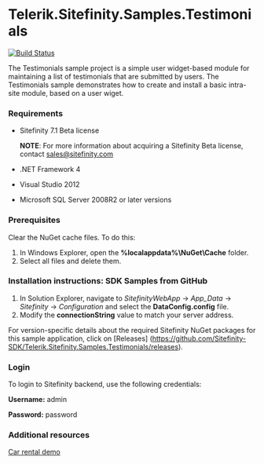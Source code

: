 Telerik.Sitefinity.Samples.Testimonials
=======================================

[![Build Status](http://sdk-jenkins-ci.cloudapp.net/buildStatus/icon?job=Telerik.Sitefinity.Samples.Testimonials.CI)](http://sdk-jenkins-ci.cloudapp.net/job/Telerik.Sitefinity.Samples.Testimonials.CI/)

The Testimonials sample project is a simple user widget-based module for maintaining a list of testimonials that are submitted by users. The Testimonials sample demonstrates how to create and install a basic intra-site module, based on a user wiget.

### Requirements

* Sitefinity 7.1 Beta license
 
  **NOTE**: For more information about acquiring a Sitefinity Beta license, contact [sales@sitefinity.com](sales@sitefinity.com)
* .NET Framework 4

* Visual Studio 2012

* Microsoft SQL Server 2008R2 or later versions

### Prerequisites

Clear the NuGet cache files. To do this:

1. In Windows Explorer, open the **%localappdata%\NuGet\Cache** folder.
2. Select all files and delete them.

### Installation instructions: SDK Samples from GitHub


1. In Solution Explorer, navigate to _SitefinityWebApp_ -> *App_Data* -> _Sitefinity_ -> _Configuration_ and select the **DataConfig.config** file. 
2. Modify the **connectionString** value to match your server address.

For version-specific details about the required Sitefinity NuGet packages for this sample application, click on [Releases]
(https://github.com/Sitefinity-SDK/Telerik.Sitefinity.Samples.Testimonials/releases).

### Login

To login to Sitefinity backend, use the following credentials: 

**Username:** admin

**Password:** password


### Additional resources

[Car rental demo](http://demos.telerik.com/aspnet-ajax/carrental/)

